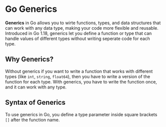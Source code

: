 # Go Generics

**Generics** in Go allows you to wirte functions, types, and data structures that can work with any data type, making your code more flexible and reusable. Introduced in Go 1.18, generics let you define a function or type that can handle values of different types without writing seperate code for each type.

## Why Generics?

Without generics if you want to write a function that works with different types (like `int`, `string`, `float64`), then you have to write a version of the function for each type. With generics, you have to write the function once, and it can work with any type.

## Syntax of Generics

To use generics in Go, you define a type parameter inside square brackets `[]` after the function name.
